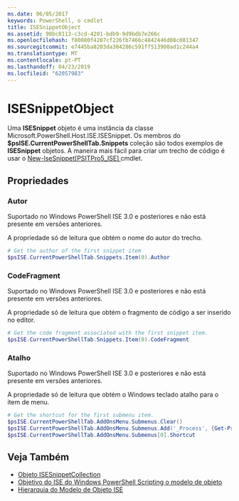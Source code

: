 ```yaml
---
ms.date: 06/05/2017
keywords: PowerShell, o cmdlet
title: ISESnippetObject
ms.assetid: 98bc8113-c3cd-4201-bdb9-9d9bdb7e266c
ms.openlocfilehash: f80080f4207cf226fb7466c4842446d08c081347
ms.sourcegitcommit: e7445ba8203da304286c591ff513900ad1c244a4
ms.translationtype: MT
ms.contentlocale: pt-PT
ms.lasthandoff: 04/23/2019
ms.locfileid: "62057983"
---
```

# <a name="the-isesnippetobject"></a>ISESnippetObject

Uma **ISESnippet** objeto é uma instância da classe Microsoft.PowerShell.Host.ISE.ISESnippet. Os membros do **$psISE.CurrentPowerShellTab.Snippets** coleção são todos exemplos de **ISESnippet** objetos. A maneira mais fácil para criar um trecho de código é usar o [New-IseSnippet&#91;PSITPro5_ISE&#93; ](https://technet.microsoft.com/library/0a6339a3-2683-4a8e-8929-90ad9a95c3e0) cmdlet.

## <a name="properties"></a>Propriedades

### <a name="author"></a>Autor

Suportado no Windows PowerShell ISE 3.0 e posteriores e não está presente em versões anteriores.

A propriedade só de leitura que obtém o nome do autor do trecho.

```powershell
# Get the author of the first snippet item
$psISE.CurrentPowerShellTab.Snippets.Item(0).Author
```

### <a name="codefragment"></a>CodeFragment

Suportado no Windows PowerShell ISE 3.0 e posteriores e não está presente em versões anteriores.

A propriedade só de leitura que obtém o fragmento de código a ser inserido no editor.

```powershell
# Get the code fragment associated with the first snippet item.
$psISE.CurrentPowerShellTab.Snippets.Item(0).CodeFragment
```

### <a name="shortcut"></a>Atalho

Suportado no Windows PowerShell ISE 3.0 e posteriores e não está presente em versões anteriores.

A propriedade só de leitura que obtém o Windows teclado atalho para o item de menu.

```powershell
# Get the shortcut for the first submenu item.
$psISE.CurrentPowerShellTab.AddOnsMenu.Submenus.Clear()
$psISE.CurrentPowerShellTab.AddOnsMenu.Submenus.Add('_Process', {Get-Process}, 'Alt+P')
$psISE.CurrentPowerShellTab.AddOnsMenu.Submenus[0].Shortcut
```

## <a name="see-also"></a>Veja Também

- [Objeto ISESnippetCollection](The-ISESnippetCollection-Object.md)
- [Objetivo do ISE do Windows PowerShell Scripting o modelo de objeto](purpose-of-the-windows-powershell-ise-scripting-object-model.md)
- [Hierarquia do Modelo de Objeto ISE](The-ISE-Object-Model-Hierarchy.md)